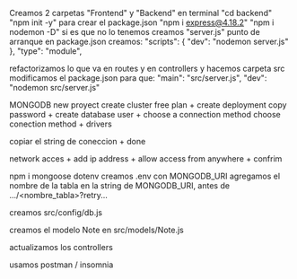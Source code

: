 Creamos 2 carpetas "Frontend" y "Backend"
en terminal "cd backend"
"npm init -y" para crear el package.json
"npm i express@4.18.2"
"npm i nodemon -D" si es que no lo tenemos
creamos "server.js" punto de arranque
en package.json creamos:
  "scripts": {
    "dev": "nodemon server.js"
  },
  "type": "module",

refactorizamos lo que va en routes y en controllers
y hacemos carpeta src
modificamos el package.json para que:
  "main": "src/server.js",
  "dev": "nodemon src/server.js"

MONGODB
new proyect
create cluster
free plan + create deployment
copy password + create database user + choose a connection method
choose conection method + drivers

copiar el string de coneccion + done

network acces + add ip address + allow access from anywhere + confrim

npm i mongoose dotenv
creamos .env  con MONGODB_URI
agregamos el nombre de la tabla en la string de MONGODB_URI, antes de .../<nombre_tabla>?retry...

creamos src/config/db.js

creamos el modelo Note en src/models/Note.js

actualizamos los controllers

usamos postman / insomnia








